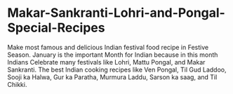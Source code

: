 # Makar-Sankranti-Lohri-and-Pongal-Special-Recipes
Make most famous and delicious Indian festival food recipe in Festive Season. January is the important Month for Indian because in this month Indians Celebrate many festivals like Lohri, Mattu Pongal, and Makar Sankranti. The best Indian cooking recipes like Ven Pongal, Til Gud Laddoo, Sooji ka Halwa, Gur ka Paratha, Murmura Laddu, Sarson ka saag, and Til Chikki.
